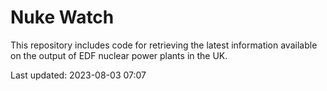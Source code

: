 # Nuke Watch

This repository includes code for retrieving the latest information available on the output of EDF nuclear power plants in the UK.

Last updated: 2023-08-03 07:07